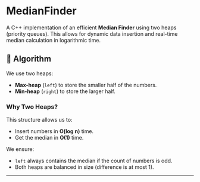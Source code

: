 # MedianFinder

A C++ implementation of an efficient **Median Finder** using two heaps (priority queues). This allows for dynamic data insertion and real-time median calculation in logarithmic time.

## 🧠 Algorithm

We use two heaps:
- **Max-heap** (`left`) to store the smaller half of the numbers.
- **Min-heap** (`right`) to store the larger half.

### Why Two Heaps?
This structure allows us to:
- Insert numbers in **O(log n)** time.
- Get the median in **O(1)** time.

We ensure:
- `left` always contains the median if the count of numbers is odd.
- Both heaps are balanced in size (difference is at most 1).

---

